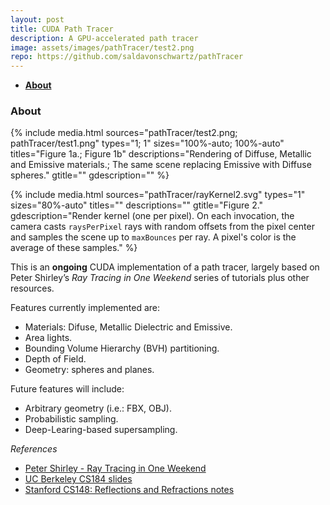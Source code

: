 ```yaml
---
layout: post
title: CUDA Path Tracer
description: A GPU-accelerated path tracer
image: assets/images/pathTracer/test2.png
repo: https://github.com/saldavonschwartz/pathTracer
---
```

<!-- Links: -->
[l1]: https://raytracing.github.io
[l2]: https://cs184.eecs.berkeley.edu/sp20
[l3]: https://graphics.stanford.edu/courses/cs148-10-summer/docs/2006--degreve--reflection_refraction.pdf

- **[About](#1)**

### <a class="toc_item" name="1"></a>About

{% include media.html
  sources="pathTracer/test2.png; pathTracer/test1.png"
  types="1; 1"
  sizes="100%-auto; 100%-auto"
  titles="Figure 1a.; Figure 1b"
  descriptions="Rendering of Diffuse, Metallic and Emissive materials.; The same scene replacing Emissive with Diffuse spheres."
  gtitle=""
  gdescription=""
%}

{% include media.html
  sources="pathTracer/rayKernel2.svg"
  types="1"
  sizes="80%-auto"
  titles=""
  descriptions=""
  gtitle="Figure 2."
  gdescription="Render kernel (one per pixel). On each invocation, the camera casts <code>raysPerPixel</code> rays with random offsets from the pixel center and samples the scene up to <code>maxBounces</code> per ray. A pixel's color is the average of these samples."
%}

This is an **ongoing** CUDA implementation of a path tracer, largely based on Peter Shirley’s *Ray Tracing in One Weekend* series of tutorials plus other resources.

Features currently implemented are:

- Materials: Difuse, Metallic Dielectric and Emissive.
- Area lights.
- Bounding Volume Hierarchy (BVH) partitioning.
- Depth of Field.
- Geometry: spheres and planes.

Future features will include:

- Arbitrary geometry (i.e.: FBX, OBJ).
- Probabilistic sampling.
- Deep-Learing-based supersampling.

*References*
- [Peter Shirley - Ray Tracing in One Weekend][l1]
- [UC Berkeley CS184 slides][l2]
- [Stanford CS148: Reflections and Refractions notes][l3]
